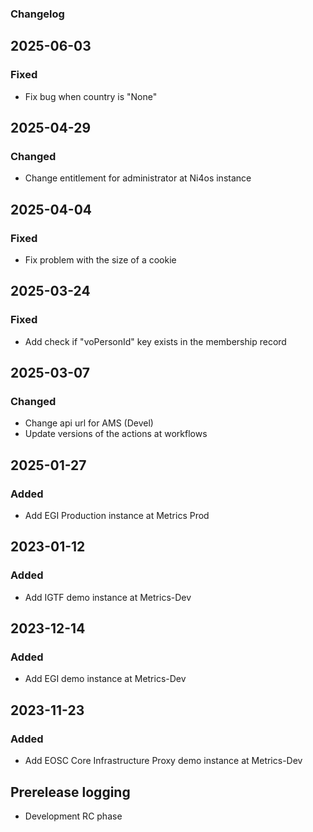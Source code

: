### Changelog

## 2025-06-03

### Fixed
- Fix bug when country is "None"

## 2025-04-29

### Changed
- Change entitlement for administrator at Ni4os instance

## 2025-04-04

### Fixed
- Fix problem with the size of a cookie

## 2025-03-24

### Fixed
- Add check if "voPersonId" key exists in the membership record

## 2025-03-07

### Changed
- Change api url for AMS (Devel)
- Update versions of the actions at workflows

## 2025-01-27

### Added
- Add EGI Production instance at Metrics Prod

## 2023-01-12

### Added
- Add IGTF demo instance at Metrics-Dev

## 2023-12-14

### Added
- Add EGI demo instance at Metrics-Dev

## 2023-11-23

### Added
- Add EOSC Core Infrastructure Proxy demo instance at Metrics-Dev

## Prerelease logging
- Development RC phase
